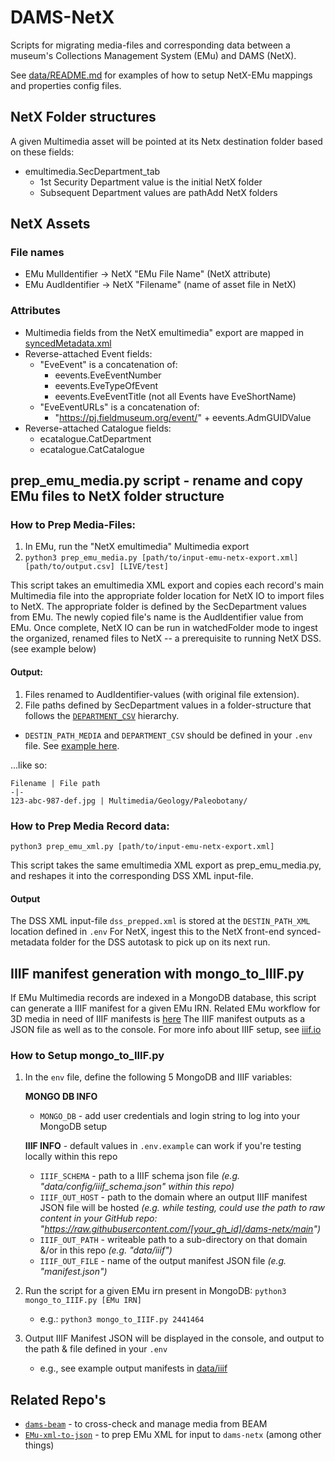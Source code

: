 # DAMS-NetX

Scripts for migrating media-files and corresponding data between a museum's Collections Management System (EMu) and DAMS (NetX). 

See [data/README.md](https://github.com/fieldmuseum/dams-netx/tree/main/data) for examples of how to setup NetX-EMu mappings and properties config files.

## NetX Folder structures

A given Multimedia asset will be pointed at its Netx destination folder based on these fields:
- emultimedia.SecDepartment_tab
  - 1st Security Department value is the initial NetX folder
  - Subsequent Department values are pathAdd NetX folders

## NetX Assets

### File names
- EMu MulIdentifier -> NetX "EMu File Name" (NetX attribute)
- EMu AudIdentifier -> NetX "Filename" (name of asset file in NetX)

### Attributes
- Multimedia fields from the NetX emultimedia" export are mapped in [syncedMetadata.xml](https://github.com/fieldmuseum/dams-netx/blob/main/data/config/syncedMetadata.xml)
- Reverse-attached Event fields:
  - "EveEvent" is a concatenation of:
    - eevents.EveEventNumber
    - eevents.EveTypeOfEvent
    - eevents.EveEventTitle (not all Events have EveShortName)
  - "EveEventURLs" is a concatenation of:
    - "https://pj.fieldmuseum.org/event/" + eevents.AdmGUIDValue
- Reverse-attached Catalogue fields:
  - ecatalogue.CatDepartment
  - ecatalogue.CatCatalogue


## prep_emu_media.py script - rename and copy EMu files to NetX folder structure

### How to Prep Media-Files:
1. In EMu, run the "NetX emultimedia" Multimedia export
2. `python3 prep_emu_media.py [path/to/input-emu-netx-export.xml] [path/to/output.csv] [LIVE/test]`

This script takes an emultimedia XML export and copies each record's main Multimedia file into the appropriate folder location for NetX IO to import files to NetX. The appropriate folder is defined by the SecDepartment values from EMu. The newly copied file's name is the AudIdentifier value from EMu. Once complete, NetX IO can be run in watchedFolder mode to ingest the organized, renamed files to NetX -- a prerequisite to running NetX DSS. (see example below)

#### Output:

1. Files renamed to AudIdentifier-values (with original file extension).
2. File paths defined by SecDepartment values in a folder-structure that follows the [`DEPARTMENT_CSV`](https://github.com/fieldmuseum/dams-netx/blob/main/data/config/SecDepartment_hierarchy.csv) hierarchy.
  - `DESTIN_PATH_MEDIA` and `DEPARTMENT_CSV` should be defined in your `.env` file. See [example here](https://github.com/fieldmuseum/dams-netx/blob/main/.env.example).

...like so:

    Filename | File path
    -|-
    123-abc-987-def.jpg | Multimedia/Geology/Paleobotany/


### How to Prep Media Record data:
`python3 prep_emu_xml.py [path/to/input-emu-netx-export.xml]`

This script takes the same emultimedia XML export as prep_emu_media.py, and reshapes it into 
the corresponding DSS XML input-file.

#### Output
The DSS XML input-file `dss_prepped.xml` is stored at the `DESTIN_PATH_XML` location defined in `.env`
For NetX, ingest this to the NetX front-end synced-metadata folder for the DSS autotask to pick up on its next run.


## IIIF manifest generation with mongo_to_IIIF.py
If EMu Multimedia records are indexed in a MongoDB database, this script can generate a IIIF manifest for a given EMu IRN.  Related EMu workflow for 3D media in need of IIIF manifests is [here](https://docs.google.com/document/d/1SEQWVmiwaLvKOyFfYjyjLqULLROAgVXSL5XUJNFpL_A/edit#heading=h.wfvb173c93bw)
The IIIF manifest outputs as a JSON file as well as to the console.  For more info about IIIF setup, see [iiif.io](https://iiif.io/get-started/how-iiif-works/)

### How to Setup mongo_to_IIIF.py

1. In the `env` file, define the following 5 MongoDB and IIIF variables:

    **MONGO DB INFO**
    - `MONGO_DB` - add user credentials and login string to log into your MongoDB setup

    **IIIF INFO** - default values in `.env.example` can work if you're testing locally within this repo
    - `IIIF_SCHEMA` - path to a IIIF schema json file *(e.g. "data/config/iiif_schema.json" within this repo)*
    - `IIIF_OUT_HOST` - path to the domain where an output IIIF manifest JSON file will be hosted *(e.g. while testing, could use the path to raw content in your GitHub repo: "https://raw.githubusercontent.com/[your_gh_id]/dams-netx/main")*
    - `IIIF_OUT_PATH` - writeable path to a sub-directory on that domain &/or in this repo *(e.g. "data/iiif")*
    - `IIIF_OUT_FILE` - name of the output manifest JSON file *(e.g. "manifest.json")*

2. Run the script for a given EMu irn present in MongoDB: `python3 mongo_to_IIIF.py [EMu IRN]`
    - e.g.:  `python3 mongo_to_IIIF.py 2441464`

3. Output IIIF Manifest JSON will be displayed in the console, and output to the path & file defined in your `.env`
    - e.g., see example output manifests in [data/iiif](data/iiif/)


## Related Repo's

- [`dams-beam`](https://github.com/fieldmuseum/dams-beam) - to cross-check and manage media from BEAM
- [`EMu-xml-to-json`](https://github.com/fieldmuseum/EMu-xml-to-json) - to prep EMu XML for input to `dams-netx` (among other things)
